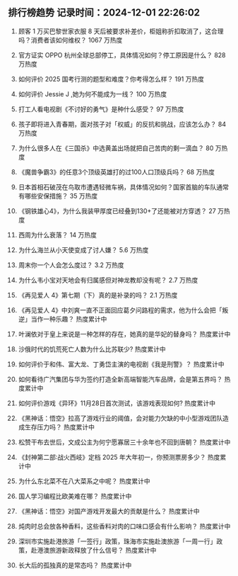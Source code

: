 
## 排行榜趋势 记录时间：2024-12-01 22:26:02
  
  1. 顾客 1 万买巴黎世家衣服 8 天后被要求补差价，柜姐称折扣取消了，这合理吗？消费者该如何维权？ 1067 万热度
    
  2. 官方证实 OPPO 杭州全球总部停工，具体情况如何？停工原因是什么？ 828 万热度
    
  3. 如何评价 2025 国考行测的题型和难度？你考得怎么样？ 191 万热度
    
  4. 如何评价 Jessie J ,她为何不能成为一线？ 100 万热度
    
  5. 打工人看电视剧《不讨好的勇气》是种什么感受？ 97 万热度
    
  6. 孩子即将进入青春期，面对孩子对「权威」的反抗和挑战，应该怎么办？ 84 万热度
    
  7. 为什么很多人在《三国杀》中选黄盖出场就把自己苦肉的剩一滴血？ 80 万热度
    
  8. 《魔兽争霸3》的任意3个顶级英雄打的过100人口顶级兵吗？ 68 万热度
    
  9. 日本首相石破茂在鸟取市遭遇轻微车祸，具体情况如何？国家首脑的车队通常有哪些安保措施？ 35 万热度
    
  10. 《钢铁雄心4》，为什么我装甲厚度已经叠到130+了还能被对方穿透？ 27 万热度
    
  11. 西周为什么衰落？ 14 万热度
    
  12. 为什么海兰从小天使变成了讨人嫌？ 5.6 万热度
    
  13. 周末你一个人会怎么度过？ 3.2 万热度
    
  14. 为什么韦小宝对天地会有归属感但对神龙教却没有呢？ 2.7 万热度
    
  15. 《再见爱人 4》第七期（下）真的是补录的吗？ 2.1 万热度
    
  16. 《再见爱人 4》中刘爽一直不正面回应葛夕问路程的需求，他为什么会把「叛逆」当作一种乐趣？ 热度累计中
    
  17. 叶澜依对于皇上来说是一种怎样的存在，她真的是华妃的替身吗？ 热度累计中
    
  18. 沙俄时代的饥荒死亡人数为什么比苏联少? 热度累计中
    
  19. 如何评价于和伟、富大龙、丁勇岱主演的电视剧《我是刑警》？ 热度累计中
    
  20. 如何看待广汽集团与华为签约打造全新高端智能汽车品牌，会是第五界吗？ 热度累计中
    
  21. 如何评价游戏《异环》11月28日首次测试，该游戏表现如何? 热度累计中
    
  22. 《黑神话：悟空》拉高了游戏行业的阈值，会对能力欠缺的中小型游戏团队造成生存压力吗？ 热度累计中
    
  23. 松赞干布去世后，文成公主为何宁愿寡居三十余年也不回到唐朝？ 热度累计中
    
  24. 《封神第二部∶战火西岐》定档 2025 年大年初一，你预测票房多少？ 热度累计中
    
  25. 为什么东北菜不在八大菜系之中呢？ 热度累计中
    
  26. 国人学习编程比欧美难在哪？ 热度累计中
    
  27. 《黑神话：悟空》对国产游戏开发最大的贡献是什么？ 热度累计中
    
  28. 炖肉时总会放各种香料，这些香料对肉的口味口感会有什么影响？ 热度累计中
    
  29. 深圳市实施赴港旅游「一签行」政策，珠海市实施赴澳旅游「一周一行」政策，赴港澳旅游新政释放了什么信号？ 热度累计中
    
  30. 长大后的孤独真的是常态吗？ 热度累计中
    